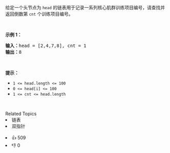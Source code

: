 <p>给定一个头节点为 <code>head</code> 的链表用于记录一系列核心肌群训练项目编号，请查找并返回倒数第 <code>cnt</code> 个训练项目编号。</p>

<p>&nbsp;</p>

<p><strong>示例 1：</strong></p>

<pre>
<strong>输入：</strong>head = [2,4,7,8], cnt = 1
<strong>输出：</strong>8</pre>

<p>&nbsp;</p>

<p><strong>提示：</strong></p>

<ul> 
 <li><code>1 &lt;= head.length &lt;= 100</code></li> 
 <li><code>0 &lt;= head[i] &lt;= 100</code></li> 
 <li><code>1 &lt;= cnt &lt;= head.length</code></li> 
</ul>

<p>&nbsp;</p>

<div><div>Related Topics</div><div><li>链表</li><li>双指针</li></div></div><br><div><li>👍 509</li><li>👎 0</li></div>